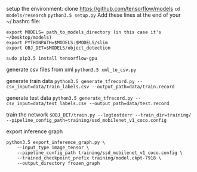 setup the environment:
clone https://github.com/tensorflow/models
`cd models/research`
`python3.5 setup.py`
Add these lines at the end of your ~/.bashrc file: 
```
export MODELS= path_to_models_directory (in this case it's ~/Desktop/models)
export PYTHONPATH=$MODELS:$MODELS/slim
export OBJ_DET=$MODELS/object_detection
```
`sudo pip3.5 install tensorflow-gpu`

generate csv files from xml
`python3.5 xml_to_csv.py`

generate train data
`python3.5 generate_tfrecord.py --csv_input=data/train_labels.csv --output_path=data/train.record`

generate test data
`python3.5 generate_tfrecord.py --csv_input=data/test_labels.csv --output_path=data/test.record`

train the network
`$OBJ_DET/train.py --logtostderr --train_dir=training/ --pipeline_config_path=training/ssd_mobilenet_v1_coco.config`

export inference graph
```
python3.5 export_inference_graph.py \
    --input_type image_tensor \
    --pipeline_config_path training/ssd_mobilenet_v1_coco.config \
    --trained_checkpoint_prefix training/model.ckpt-7918 \
    --output_directory frozen_graph
```